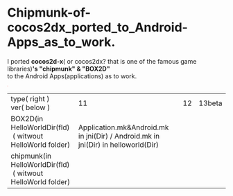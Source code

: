 Chipmunk-of-cocos2dx_ported_to_Android-Apps_as_to_work.
=============================
I ported **cocos2d-x**( or cocos2dx? that is one of the famous game libraries)**'s "chipmunk" & "BOX2D"**  
to the Android Apps(applications) as  to work.
 
<table><tr><td>type( right )<br>ver( below )</td><td>11</td><td>12</td><td>13beta</td></tr>
<tr><td>BOX2D(in HelloWorldDir(fld)<br>&nbsp;( witwout HelloWorld folder)</td>
<td><br>Application.mk&Android.mk in jni(Dir) / Android.mk in jni(Dir) in helloworld(Dir)</td>
<td><br>&nbsp;</td>
<td><br>&nbsp;</td></tr>

<tr><td>chipmunk(in HelloWorldDir(fld)<br>&nbsp;( witwout HelloWorld folder)</td>
<td><br>&nbsp;</td>
<td><br>&nbsp;</td>
<td><br>&nbsp;</td></tr>
<div style="color:red;font-size:1;">red</font>
</pre>

  
